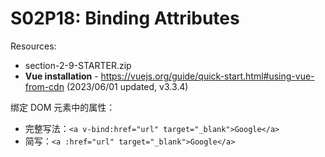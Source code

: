 # S02P18: Binding Attributes

Resources:

- section-2-9-STARTER.zip
- **Vue installation** - https://vuejs.org/guide/quick-start.html#using-vue-from-cdn (2023/06/01 updated, v3.3.4)



绑定 DOM 元素中的属性：

- 完整写法：`<a v-bind:href="url" target="_blank">Google</a>`
- 简写：`<a :href="url" target="_blank">Google</a>`
